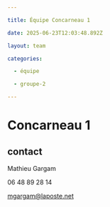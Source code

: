 ```yaml
---

title: Équipe Concarneau 1

date: 2025-06-23T12:03:48.892Z

layout: team

categories:

  - équipe

  - groupe-2

---
```


# Concarneau 1



## contact 

Mathieu Gargam

 06 48 89 28 14

mgargam@laposte.net

